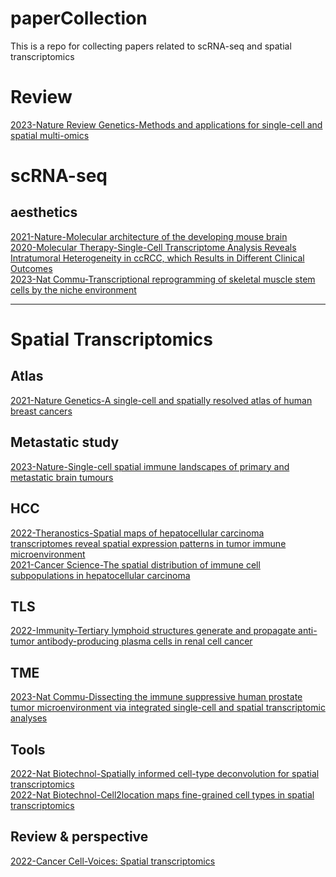 # paperCollection
This is a repo for collecting papers related to scRNA-seq and spatial transcriptomics

# Review
[2023-Nature Review Genetics-Methods and applications for single-cell and spatial multi-omics](https://www.nature.com/articles/s41576-023-00580-2)  

# scRNA-seq
## aesthetics 
[2021-Nature-Molecular architecture of the developing mouse brain](https://www.nature.com/articles/s41586-021-03775-x)  
[2020-Molecular Therapy-Single-Cell Transcriptome Analysis Reveals Intratumoral Heterogeneity in ccRCC, which Results in Different Clinical Outcomes](https://www.cell.com/molecular-therapy-family/molecular-therapy/fulltext/S1525-0016(20)30205-7)  
[2023-Nat Commu-Transcriptional reprogramming of skeletal muscle stem cells by the niche environment](https://www.nature.com/articles/s41467-023-36265-x)

-----

# Spatial Transcriptomics
## Atlas
[2021-Nature Genetics-A single-cell and spatially resolved atlas of human breast cancers](https://www.nature.com/articles/s41588-021-00911-1)

## Metastatic study
[2023-Nature-Single-cell spatial immune landscapes of primary and metastatic brain tumours](https://www.nature.com/articles/s41586-022-05680-3)

## HCC
[2022-Theranostics-Spatial maps of hepatocellular carcinoma transcriptomes reveal spatial expression patterns in tumor immune microenvironment](https://www.ncbi.nlm.nih.gov/pmc/articles/PMC9169356/)    
[2021-Cancer Science-The spatial distribution of immune cell subpopulations in hepatocellular carcinoma](https://onlinelibrary.wiley.com/doi/10.1111/cas.15202)

## TLS
[2022-Immunity-Tertiary lymphoid structures generate and propagate anti-tumor antibody-producing plasma cells in renal cell cancer](https://www.sciencedirect.com/science/article/pii/S1074761322000814?ref=pdf_download&fr=RR-2&rr=7a212349bfe50428)

## TME
[2023-Nat Commu-Dissecting the immune suppressive human prostate tumor microenvironment via integrated single-cell and spatial transcriptomic analyses](https://www.nature.com/articles/s41467-023-36325-2)

## Tools
[2022-Nat Biotechnol-Spatially informed cell-type deconvolution for spatial transcriptomics](https://www.nature.com/articles/s41587-022-01273-7)  
[2022-Nat Biotechnol-Cell2location maps fine-grained cell types in spatial transcriptomics](https://www.nature.com/articles/s41587-021-01139-4)  

## Review & perspective
[2022-Cancer Cell-Voices: Spatial transcriptomics](https://www.cell.com/cancer-cell/pdf/S1535-6108(22)00385-3.pdf)  


